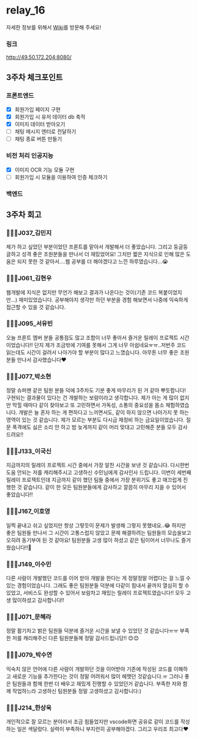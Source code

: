 # relay_16

자세한 정보를 위해서 [Wiki](https://github.com/boostcamp-2020/relay_16/wiki)를 방문해 주세요!

### 링크
http://49.50.172.204:8080/

## 3주차 체크포인트

### 프론트엔드
- [X] 회원가입 페이지 구현
- [X] 회원가입 시 유저 데이터 db 축적
- [X] 이미지 데이터 받아오기
- [ ] 채팅 메시지 엔터로 전달하기
- [ ] 채팅 종료 버튼 만들기

### 비전 처리 인공지능
- [X] 이미지 OCR 기능 모듈 구현
- [ ] 회원가입 시 모듈을 이용하여 인증 체크하기

### 백엔드

## 3주차 회고
### 👩🏻‍💻J037_김민지

제가 하고 싶었던 부분이었던 프론트를 맡아서 개발해서 더 좋았습니다. 그리고 둥글둥글하고 성격 좋은 조원분들을 만나서 더 재밌었어요! 그치만 짧은 지식으로 인해 많은 도움은 되지 못한 것 같아서….웹 공부를 더 해야겠다고 느낀 하루였습니다…:sob: 


### 🧑🏻‍💻J061_김현우 

웹개발에 지식은 없지만 무언가 해보고 결과가 나온다는 것이(기존 코드 복붙이었지만...)  재미있었습니다. 공부해야지 생각만 하던 부분을 경험 해보면서 나중에 익숙하게 접근할 수 있을 것 같습니다.


### 👩🏻‍💻J095_서유빈

오늘 프론트 멤버 분들 공통점도 많고 조합이 너무 좋아서 즐거운 릴레이 프로젝트 시간이었습니다!! 단지 제가 조금밖에 기여를 못해서 그게 너무 아쉽네요ㅠㅠ..저번주 코드 읽는데도 시간이 걸려서 나아가야 할 부분이 많다고 느꼈습니다. 아무튼 너무 좋은 조원분들 만나서 감사했습니다:heart:


### 👩🏻‍💻J077_박소현

정말 슈퍼맨 같은 팀원 분들 덕에 3주차도 기분 좋게 마무리가 된 거 같아 뿌듯합니다! 구현되는 결과물이 있다는 건 개발하는 보람이라고 생각합니다. 제가 아는 게 많이 없지만 막힐 때마다 같이 찾아보고 또 고민하면서 가독성, 소통의 중요성을 몸소 체험하였습니다. 개발은 늘 혼자 하는 게 편하다고 느끼면서도, 같이 하지 않으면 나아가지 못 하는 영역이 있는 것 같습니다. 제가 모르는 부분도 다시금 재정비 하는 금요일이었습니다. 질문 폭격에도 싫은 소리 안 하고 밤 늦게까지 같이 머리 맞대고 고민해준 분들 모두 감사드려요!!


### 🧑🏻‍💻J133_이국신 

지금까지의 릴레이 프로젝트 시간 중에서 가장 알찬 시간을 보낸  것 같습니다. 다시한번 도움 안되는 저를 캐리해주시고 고생하신 수민님에게 감사인사 드립니다. 이번이 세번째 릴레이 프로젝트인데 지금까지 같이 했던 팀들 중에서 가장 분위기도 좋고 매끄럽게 진행한 것 같습니다.  같이 한 모든 팀원분들에게 감사하고 깔끔히 마무리 지을 수 있어서 좋았습니다!!


### 🧑🏻‍💻J167_이호영

일찍 끝내고 쉬고 싶었지만 항상 그렇듯이 문제가 발생해 그렇지 못했네요..:joy: 하지만 좋은 팀원들 만나서 그 시간이 고통스럽지 않았고 문제 해결하려는 팀원들의 모습을보고 오히려 동기부여 된 것 같아요! 팀원분들 고생 많이 하셨고 같은 팀이어서 너무나도 즐거웠습니다!!:clap:


### 🧑🏻‍💻J149_이수민

다른 사람이 개발했던 코드를 이어 받아 개발을 한다는 게 정말정말 어렵다는 걸 느낄 수 있는 경험이었습니다. 그래도 좋은 팀원분들 덕분에 다같이 힘내서 끝까지 열심히 할 수 있었고, 서비스도 완성할 수 있어서 보람차고 재밌는 릴레이 프로젝트였습니다!! 모두 고생 많이하셨고 감사합니다!!


### 👩🏻‍💻J071_문혜라

정말 활기차고 밝은 팀원들 덕분에 즐거운 시간을 보낼 수 있었던 것 같습니다ㅠㅠ 부족한 저를 캐리해주신 다른 팀원분들께 정말 감사드립니당!! :blush::blush:


### 👩🏻‍💻J079_박수연

익숙치 않은 언어에 다른 사람이 개발하던 것을 이어받아 기존에 작성된 코드를 이해하고 새로운 기능을 추가한다는 것이 정말 어려워서 많이 헤맷던 것같습니다.ㅠ 그러나 좋은 팀원들과 함께 한번 더 배우고 재밌게 진행할 수 있었던거 같습니다. 부족한 저와 함께 작업하느라 고생하신 팀원분들 정말 고생하셨고 감사합니다:)

### 🧑🏻‍💻J214_한상욱

개인적으로 잘 모르는 분야라서 조금 힘들었지만 vscode화면 공유로 같이 코드를 작성하는 일은 색달랐다. 실력이 부족하니 부지런히 공부해야겠다. 그리고 우리조 최고다:heart:
